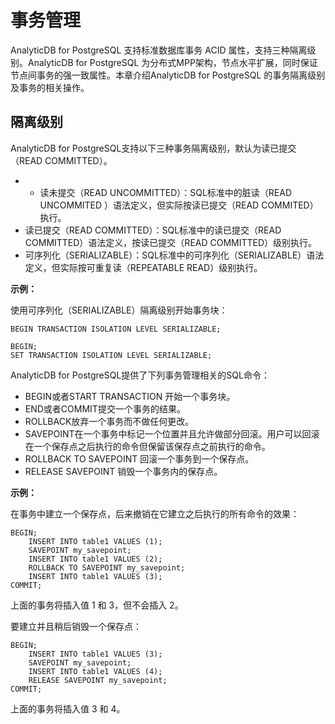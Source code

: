 # 事务管理

AnalyticDB for PostgreSQL 支持标准数据库事务 ACID 属性，支持三种隔离级别。AnalyticDB for PostgreSQL 为分布式MPP架构，节点水平扩展，同时保证节点间事务的强一致属性。本章介绍AnalyticDB for PostgreSQL 的事务隔离级别及事务的相关操作。

## 隔离级别

AnalyticDB for PostgreSQL支持以下三种事务隔离级别，默认为读已提交（READ COMMITTED）。

-   -   读未提交（READ UNCOMMITTED）：SQL标准中的脏读（READ UNCOMMITED ）语法定义，但实际按读已提交（READ COMMITED）执行。
-   读已提交（READ COMMITTED）：SQL标准中的读已提交（READ COMMITTED）语法定义，按读已提交（READ COMMITTED）级别执行。
-   可序列化（SERIALIZABLE）：SQL标准中的可序列化（SERIALIZABLE）语法定义，但实际按可重复读（REPEATABLE READ）级别执行。

**示例：**

使用可序列化（SERIALIZABLE）隔离级别开始事务块：

```
BEGIN TRANSACTION ISOLATION LEVEL SERIALIZABLE;
```

```
BEGIN;
SET TRANSACTION ISOLATION LEVEL SERIALIZABLE;
```

AnalyticDB for PostgreSQL提供了下列事务管理相关的SQL命令：

-   BEGIN或者START TRANSACTION 开始一个事务块。
-   END或者COMMIT提交一个事务的结果。
-   ROLLBACK放弃一个事务而不做任何更改。
-   SAVEPOINT在一个事务中标记一个位置并且允许做部分回滚。用户可以回滚在一个保存点之后执行的命令但保留该保存点之前执行的命令。
-   ROLLBACK TO SAVEPOINT 回滚一个事务到一个保存点。
-   RELEASE SAVEPOINT 销毁一个事务内的保存点。

**示例：**

在事务中建立一个保存点，后来撤销在它建立之后执行的所有命令的效果：

```
BEGIN;
    INSERT INTO table1 VALUES (1);
    SAVEPOINT my_savepoint;
    INSERT INTO table1 VALUES (2);
    ROLLBACK TO SAVEPOINT my_savepoint;
    INSERT INTO table1 VALUES (3);
COMMIT;
```

上面的事务将插入值 1 和 3，但不会插入 2。

要建立并且稍后销毁一个保存点：

```
BEGIN;
    INSERT INTO table1 VALUES (3);
    SAVEPOINT my_savepoint;
    INSERT INTO table1 VALUES (4);
    RELEASE SAVEPOINT my_savepoint;
COMMIT;
```

上面的事务将插入值 3 和 4。

